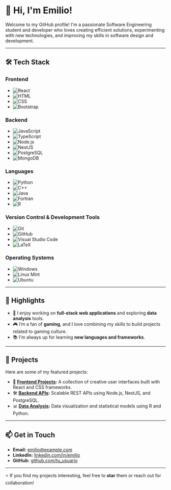 # 👋 Hi, I'm Emilio!

Welcome to my GitHub profile! I'm a passionate Software Engineering student and developer who loves creating efficient solutions, experimenting with new technologies, and improving my skills in software design and development.

---

## 🛠️ Tech Stack

### **Frontend**
- ![React](https://img.shields.io/badge/-React-61DAFB?logo=react&logoColor=black&style=for-the-badge)
- ![HTML](https://img.shields.io/badge/-HTML-E34F26?logo=html5&logoColor=white&style=for-the-badge)
- ![CSS](https://img.shields.io/badge/-CSS-1572B6?logo=css3&logoColor=white&style=for-the-badge)
- ![Bootstrap](https://img.shields.io/badge/-Bootstrap-7952B3?logo=bootstrap&logoColor=white&style=for-the-badge)

### **Backend**
- ![JavaScript](https://img.shields.io/badge/-JavaScript-F7DF1E?logo=javascript&logoColor=black&style=for-the-badge)
- ![TypeScript](https://img.shields.io/badge/-TypeScript-3178C6?logo=typescript&logoColor=white&style=for-the-badge)
- ![Node.js](https://img.shields.io/badge/-Node.js-339933?logo=node.js&logoColor=white&style=for-the-badge)
- ![NestJS](https://img.shields.io/badge/-NestJS-E0234E?logo=nestjs&logoColor=white&style=for-the-badge)
- ![PostgreSQL](https://img.shields.io/badge/-PostgreSQL-336791?logo=postgresql&logoColor=white&style=for-the-badge)
- ![MongoDB](https://img.shields.io/badge/-MongoDB-47A248?logo=mongodb&logoColor=white&style=for-the-badge)

### **Languages**
- ![Python](https://img.shields.io/badge/-Python-3776AB?logo=python&logoColor=white&style=for-the-badge)
- ![C++](https://img.shields.io/badge/-C++-00599C?logo=cplusplus&logoColor=white&style=for-the-badge)
- ![Java](https://img.shields.io/badge/-Java-007396?logo=java&logoColor=white&style=for-the-badge)
- ![Fortran](https://img.shields.io/badge/-Fortran-734F96?style=for-the-badge)
- ![R](https://img.shields.io/badge/-R-276DC3?logo=r&logoColor=white&style=for-the-badge)

### **Version Control & Development Tools**
- ![Git](https://img.shields.io/badge/-Git-F05032?logo=git&logoColor=white&style=for-the-badge)
- ![GitHub](https://img.shields.io/badge/-GitHub-181717?logo=github&logoColor=white&style=for-the-badge)
- ![Visual Studio Code](https://img.shields.io/badge/-VS%20Code-007ACC?logo=visual-studio-code&logoColor=white&style=for-the-badge)
- ![LaTeX](https://img.shields.io/badge/-LaTeX-008080?logo=latex&logoColor=white&style=for-the-badge)

### **Operating Systems**
- ![Windows](https://img.shields.io/badge/-Windows-0078D6?logo=windows&logoColor=white&style=for-the-badge)
- ![Linux Mint](https://img.shields.io/badge/-Linux%20Mint-87CF3E?logo=linux-mint&logoColor=white&style=for-the-badge)
- ![Ubuntu](https://img.shields.io/badge/-Ubuntu-E95420?logo=ubuntu&logoColor=white&style=for-the-badge)

---

## 🌟 Highlights
- 🔧 I enjoy working on **full-stack web applications** and exploring **data analysis** tools.
- 🎮 I’m a fan of **gaming**, and I love combining my skills to build projects related to gaming culture.
- 📚 I'm always up for learning **new languages and frameworks**.

---

## 🚀 Projects
Here are some of my featured projects:
- 🎨 **[Frontend Projects](https://github.com/tu_usuario/frontend-projects):** A collection of creative user interfaces built with React and CSS frameworks.
- 🛠️ **[Backend APIs](https://github.com/tu_usuario/backend-apis):** Scalable REST APIs using Node.js, NestJS, and PostgreSQL.
- 📊 **[Data Analysis](https://github.com/tu_usuario/data-analysis):** Data visualization and statistical models using R and Python.

---

## 📫 Get in Touch
- **Email:** emilio@example.com  
- **LinkedIn:** [linkedin.com/in/emilio](https://linkedin.com/in/emilio)  
- **GitHub:** [github.com/tu_usuario](https://github.com/tu_usuario)

---

⭐ If you find my projects interesting, feel free to **star** them or reach out for collaboration!

